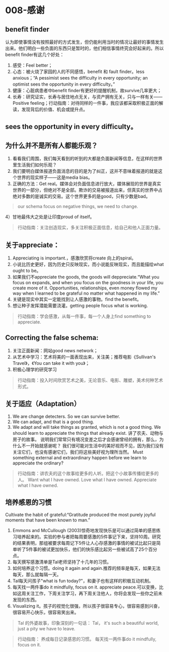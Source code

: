 # 008-感谢
## benefit finder
认为即使事情没有按照最好的方式发生，但仍能利用当时的情况让最好的事情发生出来。他们明白一些负面的东西只是暂时的，他们相信事情终究会好起来的。所以benefit finder有这几个好处： 
1. 感受：Feel better；
2. 心态：被火烧了家园的人的不同感悟，benefit 和 fault finder。less anxious；“A pessimist sees the difficulty in every opportunity; an optimist sees the opportunity in every difficulty。”
3. 健康：心脏病患者中benefit finder有更好的提醒机制，故survive几率更大； 
4. 长寿：研究证实，长寿与居住地点无关，与资产拥有无关，只与一样有关——Positive feeling；行动指南：对待同样的一件事，我应该都采取积极正面的解读，发现背后的价值、机会或提升点。
## sees the opportunity in every difficulty。 
## 为什么并不是所有人都能乐观？
1. 看看我们周围，我们每天看到的听到的大都是负面新闻等信息，在这样的世界里生活我们如何乐观？ 
2. 我们要明白媒体报道负面消息的目的是为了纠正，这并不意味着报道的就是这个世界的现实样子——这是media bias。
3. 正确的方法：Get real。媒体会对负面信息进行放大，媒体展现的世界是真实世界的一部分，但绝对不是全部。欺诈的交易被报道出来，但真实的世界中占绝对多数的是诚实的交易。这个世界更多的是good，只有少数是bad。 
> our schema focus on negative things, we need to change.
> 
4）甘地最伟大之处是让印度proud of itself。 
> 行动指南：关注创造现实，多关注积极正面信息，给自己和他人正面力量。 
## 关于appreciate：
1. Appreciating is important.，感激欣赏将create 向上的spiral。
2. 小说比历史更好，因为历史只反映现实，而小说能反映现实，而且能描绘what ought to be。 
3. 如果我们不appreciate the goods, the goods will deppreciate.“What you focus on expands, and when you focus on the goodness in your life, you create more of it. Opportunities, relationships, even money flowed my way when I learned to be grateful no matter what happened in my life.” 
4. 关键是现实中其实一定能找到让人感激的事物。find the benefit。 
5. 想让种子发挥潜能需要浇灌。getting people focus what is working.
> 行动指南：学会感激，从每一件事，每一个人身上find something to appreciate.

 ## Correcting the false schema: 
1. 关注正面新闻：网站good news network； 
2. 从艺术中学习：艺术将美的一面表现出来，关注美；推荐电影《Sullivan's Travel》，《You can take it with you》；
3. 积极心理学的研究学习 
> 行动指南：投入时间欣赏艺术之美，无论音乐、电影、雕塑，美术何种艺术形式。 
## 关于适应（Adaptation） 
1. We are change detecters. So we can survive better. 
2. We can adapt, and that is a good thing. 
3.  We adapt and will take things as granted, which is not a good thing. 
We should learn to appreciate the things that already exist. 
讲了农夫、动物与房子的故事。
说明我们常常只有境况变差之后才会感谢曾经的拥有，那么，为什么不一开始就感谢呢？
我们很可能对生活中的美好视而不见，因为我们没有关注它们，也没有感谢它们，我们将这些美好视为理所当然。
Must something external and extraordinary happen before we learn to appreciate the ordinary?
> 行动指南：讲农夫的这个故事给更多的人听。把这个小故事传播给更多的人。
Want what I have owned. 
Love what I have owned. 
Appreciate what I have owned. 
## 培养感恩的习惯 
Cultivate the habit of grateful:“Gratitude produced the most purely joyful moments that have been known to man.”
 1.  Emmons and McCullough (2003)惊奇地发现快乐是可以通过简单的感恩练习培养起来的。实验的参与者把每周要感激的5件事记下来，坚持10周。研究的结果表明，那组被要求每周记下5件让人心存感激的事情的被试比起只是简单听了5件事的被试更加快乐，他们的快乐感比起另一些被试高了25个百分点。 
 2. 每天撰写感激清单是Tal老师坚持了十几年的习惯。 
 3. 如何培养这个习惯。doing it again and again.推荐的频率是每天，如果无法每天，那么就每隔一天。 
 4. Tal每天问孩子"what is fun today?"，和妻子也有这样的积极互动机制。
 5. 每天找一两件事do it mindfully, focus on it. appreciate peace.可以变换，比如这周关注工作，下周关注学习，再下周关注他人，你将会发现一些你之前未发现的东西。 
 6. Visualizing it。孩子的视觉化很强，所以孩子很容易专心，很容易感到兴奋，很容易开心快乐，很容易笑出来。 
 > Tal 的外婆故事，印象深刻的一句话： Tal， it's such a beautiful world, just a pity we have to leave.
 
 > 行动指南：
 > 养成每日记录感恩的习惯。
 > 每天找一两件事do it mindfully, focus on it. 